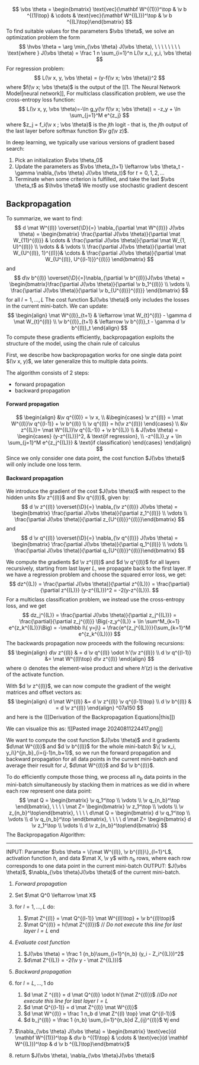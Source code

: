 $$
\vbs \theta = \begin{bmatrix} \text{vec}(\mathbf W^{(1)})^\top & \v b ^{(1)\top} & \cdots & \text{vec}(\mathbf W^{(L)})^\top & \v b ^{(L)\top}\end{bmatrix}
$$
To find suitable values for the parameters $\vbs \theta$, we solve an optimization problem the form
$$
\hvbs \theta = \arg \min_{\vbs \theta} J(\vbs \theta), \ \ \ \ \ \ \ \ \text{where } J(\vbs \theta) = \frac 1 n \sum_{i=1}^n L(\v x_i, y_i, \vbs \theta)
$$
For regression problem: 
$$
L(\v x, y, \vbs \theta) = (y-f(\v x; \vbs \theta))^2
$$
where $f(\v x; \vbs \theta)$ is the output of the [[1. The Neural Network Model|neural network]],
For multiclass classification problem, we use the cross-entropy loss function:
$$
L(\v x, y, \vbs \theta)=-\ln g_y(\v f(\v x; \vbs \theta)) = -z_y + \ln \sum_{j=1}^M e^{z_j}
$$
where $z_j = f_i(\v x ; \vbs \theta)$ is the $j$th logit - that is, the $j$th output of the last layer before softmax function $\v g(\v z)$.

In deep learning, we typically use various versions of gradient based search:
1. Pick an initialization $\vbs \theta_0$
2. Update the parameters as $\vbs \theta_{t+1} \leftarrow \vbs \theta_t -\gamma \nabla_{\vbs \theta} J(\vbs \theta_t)$ for $t = 0, 1, 2, \dots$
3. Terminate when some criterion is fulfilled, and take the last $\vbs \theta_t$ as $\hvbs \theta$
We mostly use stochastic gradient descent
## Backpropagation
To summarize, we want to find:
$$
d \mat W^{(l)} \overset{\D}{=} \nabla_{\partial \mat W^{(l)}} J(\vbs \theta) = \begin{bmatrix} \frac{\partial J(\vbs \theta)}{\partial \mat W_{11}^{(l)}} & \cdots & \frac{\partial J(\vbs \theta)}{\partial \mat W_{1, U}^{(l)}} \\
\vdots & & \vdots \\
\frac{\partial J(\vbs \theta)}{\partial \mat W_{U^{(l)}, 1}^{(l)}}&
\cdots & 
\frac{\partial J(\vbs \theta)}{\partial \mat W_{U^{(l)}, U^{(l-1)}}^{(l)}}
\end{bmatrix}
$$
and 
$$
d\v b^{(l)} \overset{\D}{=}\nabla_{\partial \v b^{(l)}}J(\vbs \theta) = \begin{bmatrix}\frac{\partial J(\vbs \theta)}{\partial \v b_1^{(l)}} \\ \vdots \\ \frac{\partial J(\vbs \theta)}{\partial \v b_{U^{(l)}}^{(l)}} \end{bmatrix}
$$
for all $l = 1, \dots, L$
The cost function $J(\vbs \theta)$ only includes the losses in the current mini-batch.
We can update:
$$
\begin{align}
\mat W^{(l)}_{t+1} & \leftarrow \mat W_{t}^{(l)} - \gamma d \mat W_{t}^{(l)} \\
\v b^{(l)}_{t+1} & \leftarrow \v b^{(l)}_t - \gamma d \v b^{(l)}_t
\end{align}
$$
To compute these gradients efficiently, backpropagation exploits the structure of the model, using the chain rule of calculus

First, we describe how backpropagation works for one single data point $(\v x, y)$, we later generalize this to multiple data points.

The algorithm consists of 2 steps:
- forward propagation
- backward propagation

#### Forward propagation
$$
\begin{align}
&\v q^{(0)} = \v x, \\
&\begin{cases}
\v z^{(l)} = \mat W^{(l)}\v q^{(l-1)} + \v b^{(l)} \\
\v q^{(l)} = h(\v z^{(l)})
\end{cases} \\
&\v z^{(L)}= \mat W^{(L)}\v q^{(L-1)} + \v b^{(L)} \\
& J(\vbs \theta) = 
\begin{cases}
(y-z^{(L)})^2, & \text{if regression}, \\
-z^{(L)}_y + \ln \sum_{j=1}^M e^{z_j^{(L)}} & \text{if classification}
\end{cases}
\end{align}
$$
Since we only consider one data point, the cost function $J(\vbs \theta)$ will only include one loss term.
#### Backward propagation
We introduce the gradient of the cost $J(\vbs \theta)$ with respect to the hidden units $\v z^{(l)}$ and $\v q^{(l)}$, given by:
$$
d \v z^{(l)} \overset{\D}{=} \nabla_{\v z^{(l)}} J(\vbs \theta) = \begin{bmatrix} \frac{\partial J(\vbs \theta)}{\partial z_1^{(l)}} \\ \vdots \\ \frac{\partial J(\vbs \theta)}{\partial z_{U^{(l)}}^{(l)}}\end{bmatrix}
$$
and 
$$
d \v q^{(l)} \overset{\D}{=} \nabla_{\v q^{(l)}} J(\vbs \theta) = \begin{bmatrix} \frac{\partial J(\vbs \theta)}{\partial q_1^{(l)}} \\ \vdots \\ \frac{\partial J(\vbs \theta)}{\partial q_{U^{(l)}}^{(l)}}\end{bmatrix}
$$

We compute the gradients $d \v z^{(l)}$ and $d \v q^{(l)}$ for all layers recursively, starting from last layer $L$, we propagate back to the first layer. 
If we have a regression problem and choose the squared error loss, we get:
$$
dz^{(L)} = \frac{\partial J(\vbs \theta)}{\partial z^{(L)}} = \frac{\partial}{\partial z^{(L)}} (y-z^{(L)})^2 = -2(y-z^{(L)}).
$$
For a multiclass classification problem, we instead use the cross-entropy loss, and we get
$$
dz_j^{(L)} = \frac{\partial J(\vbs \theta)}{\partial z_j^{(L)}} = \frac{\partial}{\partial z_j^{(l)}} \Big(-z_y^{(L)} + \ln \sum^M_{k=1} e^{z_k^{(L)}}\Big) = -\mathbb I\{ y=j\} + \frac{e^{z_j^{(L)}}}{\sum_{k=1}^M e^{z_k^{(L)}}}
$$
The backwards propagation now proceeds with the following recursions:
$$
\begin{align}
d\v z^{(l)} & = d \v q^{(l)} \odot h'(\v z^{(l)}) \\
d \v q^{(l-1)} &= \mat W^{(l)\top} d\v z^{(l)}
\end{align}
$$
where $\odot$ denotes the element-wise product and where $h'(z)$ is the derivative of the activate function.

With $d \v z^{(l)}$, we can now compute the gradient of the weight matrices and offset vectors as:
$$
\begin{align}
d \mat W^{(l)} &= d \v z^{(l)} \v q^{(l-1)\top} \\
d \v b^{(l)} & = d \v z^{(l)}
\end{align} ^07a150
$$
and here is the ([[Derivation of the Backpropagation Equations|this]])

We can visualize this as:
![[Pasted image 20240811224417.png]]

We want to compute the cost function $J(\vbs \theta)$ and it gradients $d\mat W^{(l)}$ and $d \v b^{(l)}$ for the whole mini-batch $\{ \v x_i, y_i\}^{jn_b}_{i=(j-1)n_b+1}$, so we run the forward propagation and backward propagation for all data points in the current mini-batch and average their result for $J$, $d\mat W^{(l)}$ and $d \v b^{(l)}$.

To do efficiently compute those thing, we process all $n_b$ data points in the mini-batch simultaneously by stacking them in matrices as we did in where each row represent one data point:
$$
\mat Q = \begin{bmatrix} \v q_1^\top \\ \vdots \\ \v q_{n_b}^\top \end{bmatrix}, \ \ \ \ \mat Z= \begin{bmatrix} \v z_1^\top \\ \vdots \\ \v z_{n_b}^\top\end{bmatrix}, \ \ \ \ d\mat Q = \begin{bmatrix} d \v q_1^\top \\ \vdots \\ d \v q_{n_b}^\top \end{bmatrix}, \ \ \ \ d \mat Z= \begin{bmatrix} d \v z_1^\top \\ \vdots \\ d \v z_{n_b}^\top\end{bmatrix}
$$
The Backpropagation Algorithm:

---
INPUT: Parameter $\vbs \theta = \{\mat W^{(l)}, \v b^{(l)}\}_{l=1}^L$, activation function $h$, and data $\mat X, \v y$ with $n_b$ rows, where each row corresponds to one data point in the current mini-batch
OUTPUT: $J(\vbs \theta)$, $\nabla_{\vbs \theta}J(\vbs \theta)$ of the current mini-batch.
1. *Forward propagation*
2. Set $\mat Q^0 \leftarrow \mat X$
3. for $l=1, \dots, L$ do:
	1. $\mat Z^{(l)} = \mat Q^{(l-1)} \mat W^{(l)\top} + \v b^{(l)\top}$
	2. $\mat Q^{(l)} = h(\mat Z^{(l)})$     // *Do not execute this line for last layer $l=L$*
	end

4. *Evaluate cost function*
	1. $J(\vbs \theta) = \frac 1 {n_b}\sum_{i=1}^{n_b} (y_i - Z_i^{(L)})^2$ 
	2. $d\mat Z^{(L)} = -2(\v y - \mat Z^{(L)})$
7. *Backward propagation*
8. for $l =  L, \dots, 1$ do
	1. $d \mat Z ^{(l)} = d \mat Q^{(l)} \odot h'(\mat Z^{(l)})$    //*Do not execute this line for last layer $l=L$*
	2. $d \mat Q^{(l-1)} = d \mat Z^{(l)} \mat W^{(l)}$
	3. $d \mat W^{(l)} = \frac 1 n_b d \mat Z^{(l) \top} \mat Q^{(l-1)}$
	4. $d b_j^{(l)} = \frac 1 {n_b} \sum_{i=1}^{n_b}d Z_{ij}^{(l)}$     $\forall j$
	end
9. $\nabla_{\vbs \theta} J(\vbs \theta) = \begin{bmatrix} \text{vec}(d \mathbf W^{(1)})^\top & d\v b ^{(1)\top} & \cdots & \text{vec}(d \mathbf W^{(L)})^\top & d \v b ^{(L)\top}\end{bmatrix}$
10. return $J(\vbs \theta), \nabla_{\vbs \theta}J(\vbs \theta)$
